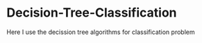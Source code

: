 # Decision-Tree-Classification
Here I use the decission tree algorithms for classification problem 

